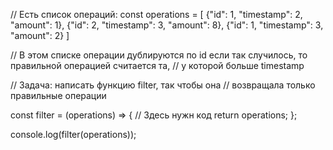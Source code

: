 // Есть список операций:
const operations = [
{"id": 1, "timestamp": 2, "amount": 1},
{"id": 2, "timestamp": 3, "amount": 8},
{"id": 1, "timestamp": 3, "amount": 2}
]

// В этом списке операции дублируются по id если так случилось, то правильной операцией считается та,
// у которой больше timestamp

// Задача: написать функцию filter, так чтобы она
// возвращала только правильные операции

const filter = (operations) => {
// Здесь нужн код
return operations;
};


console.log(filter(operations));